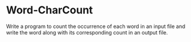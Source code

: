 # Word-CharCount
Write a program to count the occurrence of each word in an input file and write the word along with its corresponding count in an output file.
